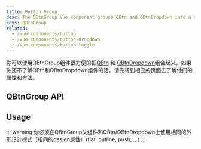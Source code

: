 ```yaml
---
title: Button Group
desc: The QBtnGroup Vue component groups QBtn and QBtnDropdown into a single unit.
keys: QBtnGroup
related:
  - /vue-components/button
  - /vue-components/button-dropdown
  - /vue-components/button-toggle
---
```


你可以使用QBtnGroup组件很方便的把[QBtn](/vue-components/button) 和 [QBtnDropdown](/vue-components/button-dropdown)组合起来，如果你还不了解QBtn和QBtnDropdown组件的话，请先转到相应的页面去了解他们的属性和方法。

## QBtnGroup API

<doc-api file="QBtnGroup" />

## Usage
<doc-example title="Examples" file="QBtnGroup/Group" />

::: warning
你必须在QBtnGroup父组件和QBtn/QBtnDropdown上使用相同的外形设计模式（相同的design属性）(flat, outline, push, ...)
:::

<doc-example title="Spread horizontally" file="QBtnGroup/GroupSpread" />

<doc-example title="With QBtnDropdown" file="QBtnGroup/WithDropdown" />
